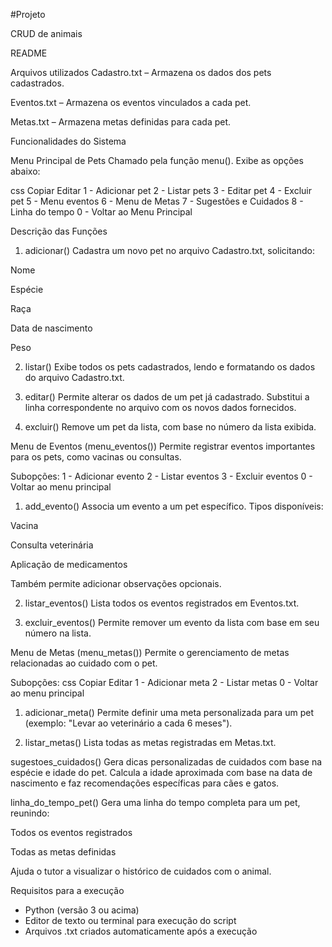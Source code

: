 #Projeto

CRUD de animais

README

Arquivos utilizados
Cadastro.txt – Armazena os dados dos pets cadastrados.

Eventos.txt – Armazena os eventos vinculados a cada pet.

Metas.txt – Armazena metas definidas para cada pet.

Funcionalidades do Sistema

Menu Principal de Pets
Chamado pela função menu(). Exibe as opções abaixo:

css
Copiar
Editar
1 - Adicionar pet
2 - Listar pets
3 - Editar pet
4 - Excluir pet
5 - Menu eventos
6 - Menu de Metas
7 - Sugestões e Cuidados
8 - Linha do tempo
0 - Voltar ao Menu Principal

Descrição das Funções
1. adicionar()
Cadastra um novo pet no arquivo Cadastro.txt, solicitando:

Nome

Espécie

Raça

Data de nascimento

Peso

2. listar()
Exibe todos os pets cadastrados, lendo e formatando os dados do arquivo Cadastro.txt.

3. editar()
Permite alterar os dados de um pet já cadastrado. Substitui a linha correspondente no arquivo com os novos dados fornecidos.

4. excluir()
Remove um pet da lista, com base no número da lista exibida.

Menu de Eventos (menu_eventos())
Permite registrar eventos importantes para os pets, como vacinas ou consultas.

Subopções:
1 - Adicionar evento
2 - Listar eventos
3 - Excluir eventos
0 - Voltar ao menu principal
1. add_evento()
Associa um evento a um pet específico. Tipos disponíveis:

Vacina

Consulta veterinária

Aplicação de medicamentos

Também permite adicionar observações opcionais.

2. listar_eventos()
Lista todos os eventos registrados em Eventos.txt.

3. excluir_eventos()
Permite remover um evento da lista com base em seu número na lista.

Menu de Metas (menu_metas())
Permite o gerenciamento de metas relacionadas ao cuidado com o pet.

Subopções:
css
Copiar
Editar
1 - Adicionar meta
2 - Listar metas
0 - Voltar ao menu principal
1. adicionar_meta()
Permite definir uma meta personalizada para um pet (exemplo: "Levar ao veterinário a cada 6 meses").

2. listar_metas()
Lista todas as metas registradas em Metas.txt.

sugestoes_cuidados()
Gera dicas personalizadas de cuidados com base na espécie e idade do pet. Calcula a idade aproximada com base na data de nascimento e faz recomendações específicas para cães e gatos.

linha_do_tempo_pet()
Gera uma linha do tempo completa para um pet, reunindo:

Todos os eventos registrados

Todas as metas definidas

Ajuda o tutor a visualizar o histórico de cuidados com o animal.

Requisitos para a execução 

- Python (versão 3 ou acima)
- ⁠Editor de texto ou terminal para execução do script
- ⁠Arquivos .txt criados automaticamente após a execução
